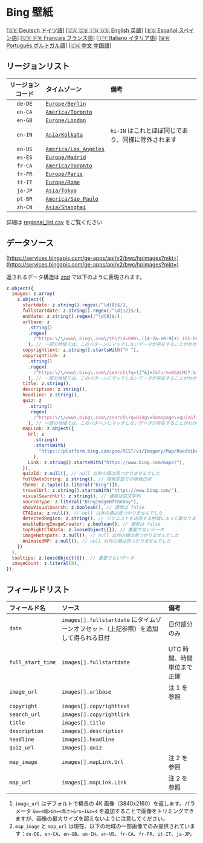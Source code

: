 # Bing 壁紙

[[🇩🇪 Deutsch ドイツ語](README_de.md)] [[🇨🇦 🇬🇧 🇮🇳 🇺🇸 English 英語](README_en.md)] [[🇪🇸 Español スペイン語](README_es.md)] [[🇨🇦 🇫🇷 Français フランス語](README_fr.md)] [[🇮🇹 Italiano イタリア語](README_it.md)] [[🇧🇷 Português ポルトガル語](README_pt.md)] [[🇨🇳 中文 中国語](README.md)]

## リージョンリスト

| リージョンコード | タイムゾーン                                     | 備考                                               |
| :--------------: | :----------------------------------------------- | :------------------------------------------------- |
|     `de-DE`      | [`Europe/Berlin`](https://time.is/Germany)       |                                                    |
|     `en-CA`      | [`America/Toronto`](https://time.is/Canada)      |                                                    |
|     `en-GB`      | [`Europe/London`](https://time.is/England)       |                                                    |
|     `en-IN`      | [`Asia/Kolkata`](https://time.is/India)          | `hi-IN` はこれとほぼ同じであり、同様に除外されます |
|     `en-US`      | [`America/Los_Angeles`](https://time.is/Redmond) |                                                    |
|     `es-ES`      | [`Europe/Madrid`](https://time.is/Spain)         |                                                    |
|     `fr-CA`      | [`America/Toronto`](https://time.is/Canada)      |                                                    |
|     `fr-FR`      | [`Europe/Paris`](https://time.is/France)         |                                                    |
|     `it-IT`      | [`Europe/Rome`](https://time.is/Italy)           |                                                    |
|     `ja-JP`      | [`Asia/Tokyo`](https://time.is/Japan)            |                                                    |
|     `pt-BR`      | [`America/Sao_Paulo`](https://time.is/Brazil)    |                                                    |
|     `zh-CN`      | [`Asia/Shanghai`](https://time.is/China)         |                                                    |

詳細は [regional_list.csv](regional_list.csv) をご覧ください

## データソース

[https://services.bingapis.com/ge-apps/api/v2/bwc/hpimages?mkt=](https://services.bingapis.com/ge-apps/api/v2/bwc/hpimages?mkt=)

返されるデータ構造は [zod](https://zod.dev/) で以下のように表現されます。

```javascript
z.object({
  images: z.array(
    z.object({
      startdate: z.string().regex(/^\d{8}$/),
      fullstartdate: z.string().regex(/^\d{12}$/),
      enddate: z.string().regex(/^\d{8}$/),
      urlbase: z
        .string()
        .regex(
          /^https:\/\/www\.bing\.com\/th\?id=OHR\.([A-Za-z0-9]+)_(DE-DE|EN-CA|EN-GB|EN-IN|EN-US|ES-ES|FR-CA|FR-FR|IT-IT|JA-JP|PT-BR|ZH-CN)(\d+)_UHD\.jpg$/
        ), // 一部の地域では、このパターンにマッチしないデータが存在することがわかっています
      copyrighttext: z.string().startsWith("© "),
      copyrightlink: z
        .string()
        .regex(
          /^https:\/\/www\.bing\.com\/search\?q=([^&]+)&form=BGALM(?:&filters=HpDate:"(\d{8}_\d{4})")$/
        ), // 一部の地域では、このパターンにマッチしないデータが存在することがわかっています
      title: z.string(),
      description: z.string(),
      headline: z.string(),
      quiz: z
        .string()
        .regex(
          /^https:\/\/www\.bing\.com\/search\?q=Bing\+homepage\+quiz&filters=WQOskey:"HPQuiz_(\d{8})_([^"]+)"&FORM=BGAQ$/
        ), // 一部の地域では、このパターンにマッチしないデータが存在することがわかっています
      mapLink: z.object({
        Url: z
          .string()
          .startsWith(
            "https://platform.bing.com/geo/REST/v1/Imagery/Map/RoadVibrant/"
          ),
        Link: z.string().startsWith("https://www.bing.com/maps?"),
      }),
      quizId: z.null(), // null 以外の値は見つかりませんでした
      fullDateString: z.string(), // 現地言語での現地日付
      theme: z.tuple([z.literal("bing")]),
      travelUrl: z.string().startsWith("https://www.bing.com/"),
      visualSearchUrl: z.string(), // 通常は空文字列
      sourceType: z.literal("BingImageOfTheDay"),
      showVisualSearch: z.boolean(), // 通常は false
      CTAData: z.null(), // null 以外の値は見つかりませんでした
      detectedRegion: z.string(), // リクエストを送信する地域によって異なります
      enableBingImageCreator: z.boolean(), // 通常は false
      topRightCTAData: z.looseObject({}), // 重要でないデータ
      imageHotspots: z.null(), // null 以外の値は見つかりませんでした
      AnimatedWP: z.null(), // null 以外の値は見つかりませんでした
    })
  ),
  tooltips: z.looseObject({}), // 重要でないデータ
  imageCount: z.literal(8),
});
```

## フィールドリスト

| フィールド名      | ソース                                                                              | 備考                       |
| :---------------- | :---------------------------------------------------------------------------------- | :------------------------- |
| `date`            | `images[].fullstartdate` にタイムゾーンオフセット（上記参照）を追加して得られる日付 | 日付部分のみ               |
| `full_start_time` | `images[].fullstartdate`                                                            | UTC 時間、時間単位まで正確 |
| `image_url`       | `images[].urlbase`                                                                  | 注 1 を参照                |
| `copyright`       | `images[].copyrighttext`                                                            |                            |
| `search_url`      | `images[].copyrightlink`                                                            |                            |
| `title`           | `images[].title`                                                                    |                            |
| `description`     | `images[].description`                                                              |                            |
| `headline`        | `images[].headline`                                                                 |                            |
| `quiz_url`        | `images[].quiz`                                                                     |                            |
| `map_image`       | `images[].mapLink.Url`                                                              | 注 2 を参照                |
| `map_url`         | `images[].mapLink.Link`                                                             | 注 2 を参照                |

1. `image_url` はデフォルトで横長の 4K 画像（3840x2160）を返します。パラメータ `&w=<幅>&h=<高さ>&rs=1&c=4` を追加することで画像をトリミングできますが、画像の最大サイズを超えないように注意してください。
2. `map_image` と `map_url` は現在、以下の地域の一部画像でのみ提供されています：`de-DE`、`en-CA`、`en-GB`、`en-IN`、`en-US`、`fr-CA`、`fr-FR`、`it-IT`、`ja-JP`。
